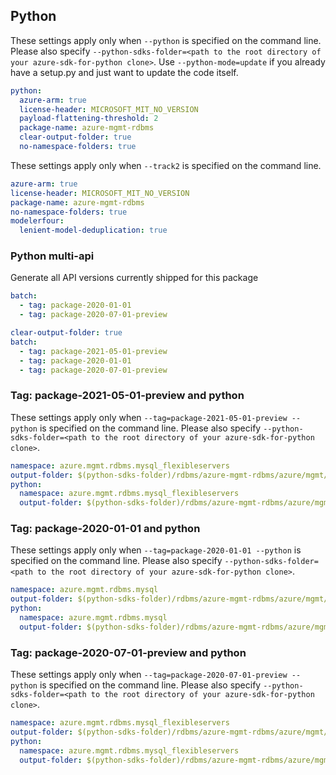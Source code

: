## Python

These settings apply only when `--python` is specified on the command line.
Please also specify `--python-sdks-folder=<path to the root directory of your azure-sdk-for-python clone>`.
Use `--python-mode=update` if you already have a setup.py and just want to update the code itself.

``` yaml !$(track2)
python:
  azure-arm: true
  license-header: MICROSOFT_MIT_NO_VERSION
  payload-flattening-threshold: 2
  package-name: azure-mgmt-rdbms
  clear-output-folder: true
  no-namespace-folders: true
```

These settings apply only when `--track2` is specified on the command line.

``` yaml $(track2)
azure-arm: true
license-header: MICROSOFT_MIT_NO_VERSION
package-name: azure-mgmt-rdbms
no-namespace-folders: true
modelerfour:
  lenient-model-deduplication: true
```

### Python multi-api

Generate all API versions currently shipped for this package

```yaml !$(track2)
batch:
  - tag: package-2020-01-01
  - tag: package-2020-07-01-preview
```

```yaml $(track2)
clear-output-folder: true
batch:
  - tag: package-2021-05-01-preview
  - tag: package-2020-01-01
  - tag: package-2020-07-01-preview
```

### Tag: package-2021-05-01-preview and python

These settings apply only when `--tag=package-2021-05-01-preview --python` is specified on the command line.
Please also specify `--python-sdks-folder=<path to the root directory of your azure-sdk-for-python clone>`.

``` yaml $(tag) == 'package-2021-05-01-preview' && $(python)
namespace: azure.mgmt.rdbms.mysql_flexibleservers
output-folder: $(python-sdks-folder)/rdbms/azure-mgmt-rdbms/azure/mgmt/rdbms/mysql_flexibleservers
python:
  namespace: azure.mgmt.rdbms.mysql_flexibleservers
  output-folder: $(python-sdks-folder)/rdbms/azure-mgmt-rdbms/azure/mgmt/rdbms/mysql_flexibleservers
```

### Tag: package-2020-01-01 and python

These settings apply only when `--tag=package-2020-01-01 --python` is specified on the command line.
Please also specify `--python-sdks-folder=<path to the root directory of your azure-sdk-for-python clone>`.

``` yaml $(tag) == 'package-2020-01-01' && $(python)
namespace: azure.mgmt.rdbms.mysql
output-folder: $(python-sdks-folder)/rdbms/azure-mgmt-rdbms/azure/mgmt/rdbms/mysql
python:
  namespace: azure.mgmt.rdbms.mysql
  output-folder: $(python-sdks-folder)/rdbms/azure-mgmt-rdbms/azure/mgmt/rdbms/mysql
```

### Tag: package-2020-07-01-preview and python

These settings apply only when `--tag=package-2020-07-01-preview --python` is specified on the command line.
Please also specify `--python-sdks-folder=<path to the root directory of your azure-sdk-for-python clone>`.

``` yaml $(tag) == 'package-2020-07-01-preview' && $(python)
namespace: azure.mgmt.rdbms.mysql_flexibleservers
output-folder: $(python-sdks-folder)/rdbms/azure-mgmt-rdbms/azure/mgmt/rdbms/mysql_flexibleservers
python:
  namespace: azure.mgmt.rdbms.mysql_flexibleservers
  output-folder: $(python-sdks-folder)/rdbms/azure-mgmt-rdbms/azure/mgmt/rdbms/mysql_flexibleservers
```